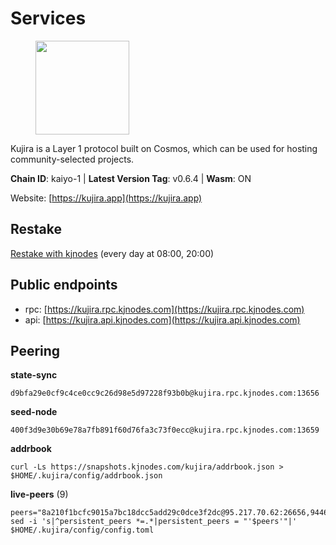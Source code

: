 # Services

<figure><img src="https://raw.githubusercontent.com/kj89/testnet_manuals/main/pingpub/logos/kujira.png" width="150" alt=""><figcaption></figcaption></figure>

Kujira is a Layer 1 protocol built on Cosmos, which can be used for  hosting community-selected projects.

**Chain ID**: kaiyo-1 | **Latest Version Tag**: v0.6.4 | **Wasm**: ON

Website: [https://kujira.app](https://kujira.app)

## Restake

[Restake with kjnodes](https://restake.app/kujira/kujiravaloper1tnuqj73jfn3724lqz34c27tuv80nv336sadqym) (every day at 08:00, 20:00)
## Public endpoints

* rpc: [https://kujira.rpc.kjnodes.com](https://kujira.rpc.kjnodes.com)
* api: [https://kujira.api.kjnodes.com](https://kujira.api.kjnodes.com)

## Peering

**state-sync**

```
d9bfa29e0cf9c4ce0cc9c26d98e5d97228f93b0b@kujira.rpc.kjnodes.com:13656
```

**seed-node**

```
400f3d9e30b69e78a7fb891f60d76fa3c73f0ecc@kujira.rpc.kjnodes.com:13659
```

**addrbook**
```
curl -Ls https://snapshots.kjnodes.com/kujira/addrbook.json > $HOME/.kujira/config/addrbook.json
```

**live-peers** (9)
```
peers="8a210f1bcfc9015a7bc18dcc5add29c0dce3f2dc@95.217.70.62:26656,94469c0d109e00e65d62a307f7ab3dc109c01055@65.108.238.104:11856,2840e88816e487a096cca323bc779ad98187e3e4@5.9.72.212:26656,eb9742d81b436b95e324816794229a9efdaf8ea8@142.132.155.170:26656,ecafd5cadaf3526a588550a7bc343ce2670c988d@185.16.39.231:26656,b80cf7882c8cab4894d41ccd4f5a00406d8b5f7d@146.59.52.48:30095,d9bfa29e0cf9c4ce0cc9c26d98e5d97228f93b0b@144.76.163.233:13656,610b8e096b4d8f923b1f41f7bdf92d5b63e033dc@162.55.243.82:4060,0539a8a417bec8314ba63dff30b33a2cf922c641@135.181.143.48:26656"
sed -i 's|^persistent_peers *=.*|persistent_peers = "'$peers'"|' $HOME/.kujira/config/config.toml
```

